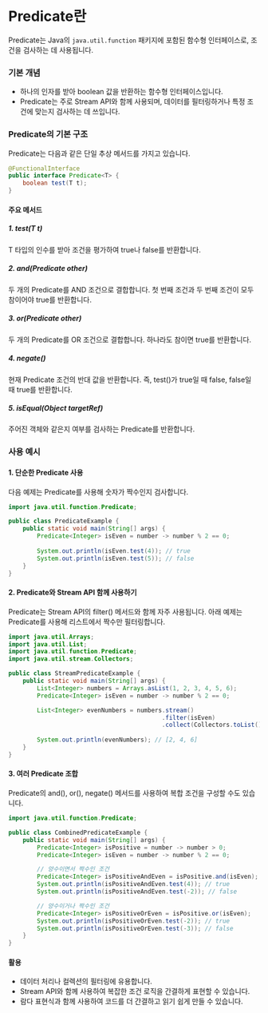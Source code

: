 # Predicate란

Predicate는 Java의 `java.util.function` 패키지에 포함된 함수형 인터페이스로, 조건을 검사하는 데 사용됩니다.

### 기본 개념

- 하나의 인자를 받아 boolean 값을 반환하는 함수형 인터페이스입니다.
- Predicate는 주로 Stream API와 함께 사용되며, 데이터를 필터링하거나 특정 조건에 맞는지 검사하는 데 쓰입니다.

### Predicate의 기본 구조

Predicate는 다음과 같은 단일 추상 메서드를 가지고 있습니다.

```java
@FunctionalInterface
public interface Predicate<T> {
    boolean test(T t);
}
```

#### 주요 메서드

##### 1. test(T t)

T 타입의 인수를 받아 조건을 평가하여 true나 false를 반환합니다.

##### 2. and(Predicate other)

두 개의 Predicate를 AND 조건으로 결합합니다. 첫 번째 조건과 두 번째 조건이 모두 참이어야 true를 반환합니다.

##### 3. or(Predicate other)

두 개의 Predicate를 OR 조건으로 결합합니다. 하나라도 참이면 true를 반환합니다.

##### 4. negate()

현재 Predicate 조건의 반대 값을 반환합니다. 즉, test()가 true일 때 false, false일 때 true를 반환합니다.

##### 5. isEqual(Object targetRef)

주어진 객체와 같은지 여부를 검사하는 Predicate를 반환합니다.

### 사용 예시

#### 1. 단순한 Predicate 사용

다음 예제는 Predicate를 사용해 숫자가 짝수인지 검사합니다.

```java
import java.util.function.Predicate;

public class PredicateExample {
    public static void main(String[] args) {
        Predicate<Integer> isEven = number -> number % 2 == 0;
        
        System.out.println(isEven.test(4)); // true
        System.out.println(isEven.test(5)); // false
    }
}
```

#### 2. Predicate와 Stream API 함께 사용하기

Predicate는 Stream API의 filter() 메서드와 함께 자주 사용됩니다. 아래 예제는 Predicate를 사용해 리스트에서 짝수만 필터링합니다.

```java
import java.util.Arrays;
import java.util.List;
import java.util.function.Predicate;
import java.util.stream.Collectors;

public class StreamPredicateExample {
    public static void main(String[] args) {
        List<Integer> numbers = Arrays.asList(1, 2, 3, 4, 5, 6);
        Predicate<Integer> isEven = number -> number % 2 == 0;

        List<Integer> evenNumbers = numbers.stream()
                                           .filter(isEven)
                                           .collect(Collectors.toList());
        
        System.out.println(evenNumbers); // [2, 4, 6]
    }
}
```

#### 3. 여러 Predicate 조합

Predicate의 and(), or(), negate() 메서드를 사용하여 복합 조건을 구성할 수도 있습니다.

```java
import java.util.function.Predicate;

public class CombinedPredicateExample {
    public static void main(String[] args) {
        Predicate<Integer> isPositive = number -> number > 0;
        Predicate<Integer> isEven = number -> number % 2 == 0;

        // 양수이면서 짝수인 조건
        Predicate<Integer> isPositiveAndEven = isPositive.and(isEven);
        System.out.println(isPositiveAndEven.test(4)); // true
        System.out.println(isPositiveAndEven.test(-2)); // false

        // 양수이거나 짝수인 조건
        Predicate<Integer> isPositiveOrEven = isPositive.or(isEven);
        System.out.println(isPositiveOrEven.test(-2)); // true
        System.out.println(isPositiveOrEven.test(-3)); // false
    }
}
```

#### 활용

- 데이터 처리나 컬렉션의 필터링에 유용합니다.
- Stream API와 함께 사용하여 복잡한 조건 로직을 간결하게 표현할 수 있습니다.
- 람다 표현식과 함께 사용하여 코드를 더 간결하고 읽기 쉽게 만들 수 있습니다.

